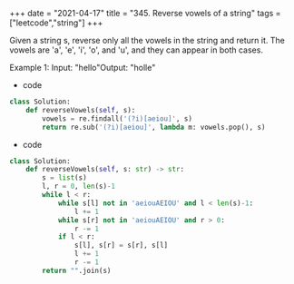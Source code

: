 +++ 
date = "2021-04-17"
title = "345. Reverse vowels of a string"
tags = ["leetcode","string"]
+++


Given a string s, reverse only all the vowels in the string and return it.
The vowels are 'a', 'e', 'i', 'o', and 'u', and they can appear in both cases.

Example 1:
Input: "hello"Output: "holle"

- code
```py
class Solution:
    def reverseVowels(self, s):
        vowels = re.findall('(?i)[aeiou]', s)
        return re.sub('(?i)[aeiou]', lambda m: vowels.pop(), s)

```
- code
```py
class Solution:
    def reverseVowels(self, s: str) -> str:
        s = list(s)
        l, r = 0, len(s)-1
        while l < r:
            while s[l] not in 'aeiouAEIOU' and l < len(s)-1:
                l += 1
            while s[r] not in 'aeiouAEIOU' and r > 0:
                r -= 1
            if l < r:
                s[l], s[r] = s[r], s[l]
                l += 1
                r -= 1
        return "".join(s)

```
